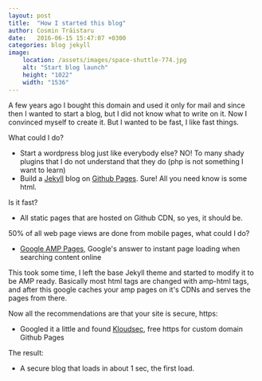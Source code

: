 ```yaml
---
layout: post
title:  "How I started this blog"
author: Cosmin Trăistaru
date:   2016-06-15 15:47:07 +0300
categories: blog jekyll
image:
    location: /assets/images/space-shuttle-774.jpg
    alt: "Start blog launch"
    height: "1022"
    width: "1536"
---
```

A few years ago I bought this domain and used it only for mail and since then
I wanted to start a blog,  but I did not know what to write on it.
Now I convinced myself to create it.
But I wanted to be fast, I like fast things.

What could I do?

- Start a wordpress blog just like everybody else? NO! To many shady plugins that 
I do not understand that they do (php is not something I want to learn)
- Build a [Jekyll][jekyll] blog on [Github Pages][github-pages]. Sure! All you need know is some html.

Is it fast?

- All static pages that are hosted on Github CDN, so yes, it should be.

50% of all web page views are done from mobile pages, what could I do?

- [Google AMP Pages][google-amp], Google's answer to instant page loading when searching content online

This took some time, I left the base Jekyll theme and started to modify it
to be AMP ready. Basically most html tags are changed with amp-html tags,
and after this google caches your amp pages on it's CDNs and serves the pages from
there.

Now all the recommendations are that your site is secure, https:

- Googled it a little and found [Kloudsec][kloudsec], free https for custom domain Github Pages

The result:

- A secure blog that loads in about 1 sec, the first load.

[jekyll]: https://jekyllrb.com/
[google-amp]: https://www.ampproject.org/
[kloudsec]: https://www.kloudsec.com/
[github-pages]: https://pages.github.com/